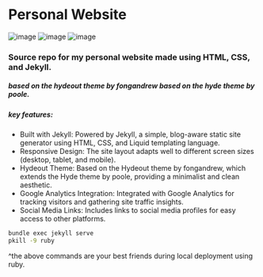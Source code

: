 # Personal Website
![image](https://github.com/user-attachments/assets/5a88b678-427a-424a-ab45-0edaebe2fc5e)
![image](https://github.com/user-attachments/assets/ee788735-706b-4f6d-bc87-2f33ca2130ed)
![image](https://github.com/user-attachments/assets/03d00e8f-a795-4a2a-aca3-30ec6632f203)

### Source repo for my personal website made using HTML, CSS, and Jekyll.
##### based on the hydeout theme by fongandrew based on the hyde theme by poole.

##### key features:

-    Built with Jekyll: Powered by Jekyll, a simple, blog-aware static site generator using HTML, CSS, and Liquid templating language.
-    Responsive Design: The site layout adapts well to different screen sizes (desktop, tablet, and mobile).
-    Hydeout Theme: Based on the Hydeout theme by fongandrew, which extends the Hyde theme by poole, providing a minimalist and clean aesthetic.
-    Google Analytics Integration: Integrated with Google Analytics for tracking visitors and gathering site traffic insights.
-    Social Media Links: Includes links to social media profiles for easy access to other platforms.





```bash
bundle exec jekyll serve
pkill -9 ruby
```
^the above commands are your best friends during local deployment using ruby.
